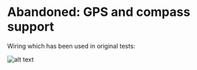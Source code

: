 # Abandoned: GPS and compass support

Wiring which has been used in original tests:

![alt text](https://raw.githubusercontent.com/RomanLut/mahowii/upstream_shared/doc/gps_code/wiring.jpg "wiring")
